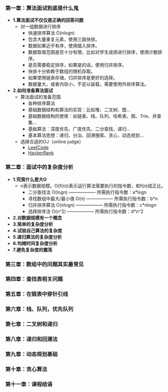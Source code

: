 ### 第一章：算法面试到底是什么鬼

* **1.算法面试不仅仅是正确的回答问题**
  * 对一组数据进行排序
    * 快速排序算法 O(nlogn)
    * 包含大量重复元素，使用三路快排。
    * 数据如果近乎有序，使用插入排序。
    * 数据取值范围是否十分有限，比如对学生成绩进行排序，使用计数排序。
    * 是否需要稳定排序，如果是的话，使用归并排序。
    * 快排十分依赖于数组的随机存取。
    * 如果使用链表存储，归并排序是更好的选择。
    * 数据量大，或者内存小，不足以装载，需要使用外排序算法。
* **2.如何准备算法面试**
  * 算法面试的准备范围
    * 各种排序算法
    * 基础数据结构和算法的实现：比如堆、二叉树、图...
    * 基础数据结构的使用：如链表、栈、队列、哈希表、图、Trie、并查集...
    * 基础算法：深度优先、广度优先、二分查找、递归...
    * 基本算法思想：递归、分治、回溯搜索、贪心、动态规划...
  * 选择合适的OJ（online judge）
    * [LeetCode](https://leetcode-cn.com/)
    * [HackerRank](https://www.hackerrank.com/)

### 第二章：面试中的复杂度分析

* **1.究竟什么是大O**
  * n表示数据规模。O(f(n))表示运行算法需要执行的指令数，和f(n)成正比。
    * 二分查找法 O(logn)		——————    所需执行指令数：a*logn
    * 寻找数组中最大/最小值 O(n) 		——————    所需执行指令数：b*n
    * 归并排序算法 O(nlogn)		——————    所需执行指令数：c*nlogn
    * 选择排序法 O(n^2)		——————    所需执行指令数：d*n^2
* **2.对数据规模有一个概念**
* **3.简单的复杂度分析**
* **4.试验自己算法的复杂度**
* **5.递归算法的复杂度分析**
* **6.均摊时间复杂度分析**
* **7.避免复杂度的震荡**

### 第三章：数组中的问题其实最常见



### 第四章：查找表相关问题



### 第五章：在链表中穿针引线



### 第六章：栈、队列，优先队列



### 第七章：二叉树和递归



### 第八章：递归和回溯法



### 第九章：动态规划基础



### 第十章：贪心算法



### 第十一章：课程结语

